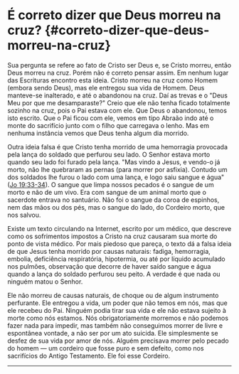 # É correto dizer que Deus morreu na cruz? {#correto-dizer-que-deus-morreu-na-cruz}

Sua pergunta se refere ao fato de Cristo ser Deus e, se Cristo morreu, então Deus morreu na cruz. Porém não é correto pensar assim. Em nenhum lugar das Escrituras encontro esta ideia. Cristo morreu na cruz como Homem (embora sendo Deus), mas ele entregou sua vida de Homem. Deus manteve-se inalterado, e até o abandonou na cruz. Daí as trevas e o &quot;Deus Meu por que me desamparaste?&quot; Creio que ele não tenha ficado totalmente sozinho na cruz, pois o Pai estava com ele. Que Deus o abandonou, temos isto escrito. Que o Pai ficou com ele, vemos em tipo Abraão indo até o monte do sacrifício junto com o filho que carregava o lenho. Mas em nenhuma instância vemos que Deus tenha algum dia morrido.

Outra ideia falsa é que Cristo tenha morrido de uma hemorragia provocada pela lança do soldado que perfurou seu lado. O Senhor estava morto quando seu lado foi furado pela lança. &quot;Mas vindo a Jesus, e vendo-o já morto, não lhe quebraram as pernas (para morrer por asfixia). Contudo um dos soldados lhe furou o lado com uma lança, e logo saiu sangue e água&quot; ([Jo 19:33-34](http://bibliaonline.com.br/acf/jo/19/33-34)). O sangue que limpa nossos pecados é o sangue de um morto e não de um vivo. Era com sangue de um animal morto que o sacerdote entrava no santuário. Não foi o sangue da coroa de espinhos, nem das mãos ou dos pés, mas o sangue do lado, do Cordeiro morto, que nos salvou.

Existe um texto circulando na Internet, escrito por um médico, que descreve como os sofrimentos impostos a Cristo na cruz causaram sua morte do ponto de vista médico. Por mais piedoso que pareça, o texto dá a falsa ideia de que Jesus tenha morrido por causas naturais: fadiga, hemorragia, embolia, deficiência respiratória, hipotermia, ou até por líquido acumulado nos pulmões, observação que decorre de haver saído sangue e água quando a lança do soldado perfurou seu peito. A verdade é que nada ou ninguém matou o Senhor.

Ele não morreu de causas naturais, de choque ou de algum instrumento perfurante. Ele entregou a vida, um poder que não temos em nós, mas que ele recebeu do Pai. Ninguém podia tirar sua vida e ele não estava sujeito à morte como nós estamos. Nós obrigatoriamente morremos e não podemos fazer nada para impedir, mas também não conseguimos morrer de livre e espontânea vontade, a não ser por um ato suicida. Ele simplesmente se desfez de sua vida por amor de nós. Alguém precisava morrer pelo pecado do homem — um cordeiro que fosse puro e sem defeito, como nos sacrifícios do Antigo Testamento. Ele foi esse Cordeiro.

*****